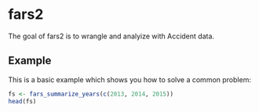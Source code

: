 # fars2

The goal of fars2 is to wrangle and analyize with Accident data.

## Example

This is a basic example which shows you how to solve a common problem:

``` r
fs <- fars_summarize_years(c(2013, 2014, 2015))
head(fs)
```

